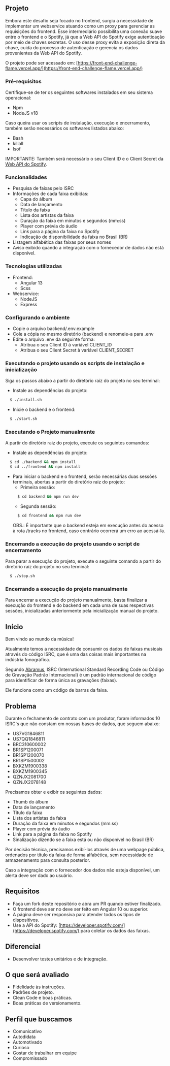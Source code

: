 ## Projeto
Embora este desafio seja focado no frontend, surgiu a necessidade de implementar um webservice atuando como um proxy para gerenciar as requisições do frontend. Esse intermediário possibilita uma conexão suave entre o frontend e o Spotify, já que a Web API do Spotify exige autenticação por meio de chaves secretas. O uso desse proxy evita a exposição direta da chave, cuida do processo de autenticação e gerencia os dados provenientes da Web API do Spotify.

O projeto pode ser acessado em: [https://front-end-challenge-flame.vercel.app/](https://front-end-challenge-flame.vercel.app/)

### Pré-requisitos
Certifique-se de ter os seguintes softwares instalados em seu sistema operacional:
- Npm
- NodeJS v18

Caso queira usar os scripts de instalação, execução e encerramento, também serão necessários os softwares listados abaixo:
- Bash
- killall
- lsof

IMPORTANTE: Também será necessário o seu Client ID e o Client Secret da [Web API do Spotify](https://developer.spotify.com/documentation/web-api).

### Funcionalidades
- Pesquisa de faixas pelo ISRC
- Informações de cada faixa exibidas:
  - Capa do álbum
  - Data de lançamento
  - Título da faixa
  - Lista dos artistas da faixa
  - Duração da faixa em minutos e segundos (mm:ss)
  - Player com prévia do áudio
  - Link para a página da faixa no Spotify
  - Indicação de disponibilidade da faixa no Brasil (BR)
- Listagem alfabética das faixas por seus nomes
- Aviso exibido quando a integração com o fornecedor de dados não está disponível.

### Tecnologias utilizadas
- Frontend:
  - Angular 13
  - Scss
- Webservice:
  - NodeJS
  - Express

### Configurando o ambiente
- Copie o arquivo backend/.env.example
- Cole a cópia no mesmo diretório (backend) e renomeie-a para .env
- Edite o arquivo .env da seguinte forma:
  - Atribua o seu Client ID à variável CLIENT_ID
  - Atribua o seu Client Secret à variável CLIENT_SECRET

### Executando o projeto usando os scripts de instalação e inicialização
Siga os passos abaixo a partir do diretório raiz do projeto no seu terminal:
- Instale as dependências do projeto:
```sh
  $ ./install.sh
```
- Inicie o backend e o frontend:
```sh
  $ ./start.sh
```

### Executando o Projeto manualmente
A partir do diretório raiz do projeto, execute os seguintes comandos:
- Instale as dependências do projeto:
```sh
  $ cd ./backend && npm install
  $ cd ../frontend && npm install
```
- Para iniciar o backend e o frontend, serão necessárias duas sessões terminais, abertas a partir do diretório raiz do projeto:
  - Primeira sessão:
  ```sh
    $ cd backend && npm run dev
  ```
  - Segunda sessão:
  ```sh
    $ cd frontend && npm run dev
  ```
  OBS.: É importante que o backend esteja em execução antes do acesso à rota /tracks no frontend, caso contrário ocorrerá um erro ao acessá-la.

### Encerrando a execução do projeto usando o script de encerramento
Para parar a execução do projeto, execute o seguinte comando a partir do diretório raiz do projeto no seu terminal:
```sh
  $ ./stop.sh
```

### Encerrando a execução do projeto manualmente
Para encerrar a execução do projeto manualmente, basta finalizar a execução do frontend e do backend em cada uma de suas respectivas sessões, inicializadas anteriormente pela inicialização manual do projeto.

## Início

Bem vindo ao mundo da música!

Atualmente temos a necessidade de consumir os dados de faixas musicais através do código ISRC, que é uma das coisas mais importantes na indústria fonográfica.

Segundo [Abramus](https://www.abramus.org.br/musica/isrc/), ISRC (International Standard Recording Code ou Código de Gravação Padrão Internacional) é um padrão internacional de código para identificar de forma única as gravações (faixas).

Ele funciona como um código de barras da faixa.


## Problema

Durante o fechamento de contrato com um produtor, foram informados 10 ISRC's que não constam em nossas bases de dados, que seguem abaixo:

* US7VG1846811
* US7QQ1846811
* BRC310600002
* BR1SP1200071
* BR1SP1200070
* BR1SP1500002
* BXKZM1900338
* BXKZM1900345
* QZNJX2081700
* QZNJX2078148

Precisamos obter e exibir os seguintes dados:

* Thumb do álbum
* Data de lançamento
* Título da faixa
* Lista dos artistas da faixa
* Duração da faixa em minutos e segundos (mm:ss)
* Player com prévia do áudio
* Link para a página da faixa no Spotify
* Sinalização dizendo se a faixa está ou não disponível no Brasil (BR)

Por decisão técnica, precisamos exibí-los através de uma webpage pública, ordenados por título da faixa de forma alfabética, sem necessidade de armazenamento para consulta posterior.

Caso a integração com o fornecedor dos dados não esteja disponível, um alerta deve ser dado ao usuário.


## Requisitos

* Faça um fork deste repositório e abra um PR quando estiver finalizado.
* O frontend deve ser no  deve ser feito em Angular 10 ou superior.
* A página deve ser responsiva para atender todos os tipos de dispositivos.
* Use a API do Spotify: [https://developer.spotify.com/](https://developer.spotify.com/) para coletar os dados das faixas.


## Diferencial

* Desenvolver testes unitários e de integração.


## O que será avaliado

* Fidelidade às instruções.
* Padrões de projeto.
* Clean Code e boas práticas.
* Boas práticas de versionamento.


## Perfil que buscamos

* Comunicativo
* Autodidata
* Automotivado
* Curioso
* Gostar de trabalhar em equipe
* Compromissado
